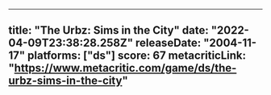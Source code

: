 
---
title: "The Urbz: Sims in the City"
date: "2022-04-09T23:38:28.258Z"
releaseDate: "2004-11-17"
platforms: ["ds"]
score: 67
metacriticLink: "https://www.metacritic.com/game/ds/the-urbz-sims-in-the-city"
---
